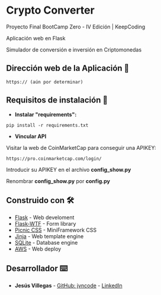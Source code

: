 # Crypto Converter

Proyecto Final BootCamp Zero - IV Edición | KeepCoding

Aplicación web en Flask

Simulador de conversión e inversión en Criptomonedas

## Dirección web de la Aplicación 📌
```
https:// (aún por determinar)
```

## Requisitos de instalación 🔧

* **Instalar "requirements":**
```
pip install -r requirements.txt
```
* **Vincular API**

Visitar la web de CoinMarketCap para conseguir una APIKEY:
```
https://pro.coinmarketcap.com/login/
```
Introducir su APIKEY en el archivo **config_show.py**

Renombrar **config_show.py** por **config.py**

## Construido con 🛠️

* [Flask](https://flask.palletsprojects.com/en/1.1.x/) - Web develoment
* [Flask-WTF](https://flask-wtf.readthedocs.io/en/stable/) - Form library
* [Picnic CSS](https://picnicss.com/) - MiniFramework CSS
* [Jinja](https://jinja.palletsprojects.com/en/2.11.x/) - Web template engine
* [SQLite](https://www.sqlite.org/index.html) - Database engine
* [AWS](https://aws.amazon.com/es/) - Web deploy

## Desarrollador ⌨️

* **Jesús Villegas** - [GitHub: jvncode](https://github.com/jvncode) - [LinkedIn](https://www.linkedin.com/in/jes%C3%BAs-villegas-609b71198/)
